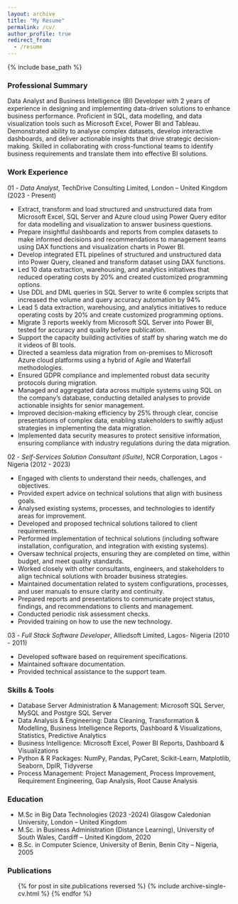 ```yaml
---
layout: archive
title: "My Resume"
permalink: /cv/
author_profile: true
redirect_from:
  - /resume
---
```


{% include base_path %}

### Professional Summary

Data Analyst and Business Intelligence (BI) Developer with 2 years of experience in designing and implementing data-driven solutions to enhance business performance. Proficient in SQL, data modelling, and data visualization tools such as Microsoft Excel, Power BI and Tableau. Demonstrated ability to analyse complex datasets, develop interactive dashboards, and deliver actionable insights that drive strategic decision-making. Skilled in collaborating with cross-functional teams to identify business requirements and translate them into effective BI solutions.

### Work Experience

01 - *Data Analyst*, TechDrive Consulting Limited, London – United Kingdom (2023 - Present)                                                                                    
  * Extract, transform and load structured and unstructured data from Microsoft Excel, SQL Server and Azure cloud using Power Query editor for data modelling and visualization to answer business questions.
  * Prepare insightful dashboards and reports from complex datasets to make informed decisions and recommendations to management teams using DAX functions and visualization charts in Power BI.
  * Develop integrated ETL pipelines of structured and unstructured data into Power Query, cleaned and transform dataset using DAX functions.
  * Led 10 data extraction, warehousing, and analytics initiatives that reduced operating costs by 20% and created customized programming options.
  * Use DDL and DML queries in SQL Server to write 6 complex scripts that increased the volume and query accuracy automation by 94%
  * Lead 5 data extraction, warehousing, and analytics initiatives to reduce operating costs by 20% and create customized programming options. 
  * Migrate 3 reports weekly from Microsoft SQL Server into Power BI, tested for accuracy and quality before publication.
  * Support the capacity building activities of staff by sharing watch me do it videos of BI tools.
  * Directed a seamless data migration from on-premises to Microsoft Azure cloud platforms using a hybrid of Agile and Waterfall methodologies.
  * Ensured GDPR compliance and implemented robust data security protocols during migration.
  * Managed and aggregated data across multiple systems using SQL on the company’s database, conducting detailed analyses to provide actionable insights for senior management.
  * Improved decision-making efficiency by 25% through clear, concise presentations of complex data, enabling stakeholders to swiftly adjust strategies in implementing the data migration. 
  * Implemented data security measures to protect sensitive information, ensuring compliance with industry regulations during the data migration.

02 - *Self-Services Solution Consultant (iSuite)*, NCR Corporation, Lagos - Nigeria (2012 - 2023)
  * Engaged with clients to understand their needs, challenges, and objectives. 
  *	Provided expert advice on technical solutions that align with business goals.
  *	Analysed existing systems, processes, and technologies to identify areas for improvement.
  *	Developed and proposed technical solutions tailored to client requirements.
  *	Performed implementation of technical solutions (including software installation, configuration, and integration with existing systems).
  *	Oversaw technical projects, ensuring they are completed on time, within budget, and meet quality standards.
  *	Worked closely with other consultants, engineers, and stakeholders to align technical solutions with broader business strategies.
  *	Maintained documentation related to system configurations, processes, and user manuals to ensure clarity and continuity.
  *	Prepared reports and presentations to communicate project status, findings, and recommendations to clients and management.
  *	Conducted periodic risk assessment checks.
  *	Provided training on how to use the new technology.

03 - *Full Stack Software Developer*, Alliedsoft Limited, Lagos- Nigeria (2010 - 2011) 
  * Developed software based on requirement specifications.
  * Maintained software documentation.
  * Provided technical assistance to the support team.
  
### Skills & Tools
* Database Server Administration & Management: Microsoft SQL Server, MySQL and Postgre SQL Server
* Data Analysis & Engineering: Data Cleaning, Transformation & Modelling, Business Intelligence Reports, Dashboard & Visualizations, Statistics, Predictive Analytics
* Business Intelligence: Microsoft Excel, Power BI Reports, Dashboard & Visualizations
* Python & R Packages: NumPy, Pandas, PyCaret, Scikit-Learn, Matplotlib, Seaborn, DplR, Tidyverse
* Process Management: Project Management, Process Improvement, Requirement Engineering, Gap Analysis, Root Cause Analysis                                               
  
### Education

* M.Sc in Big Data Technologies (2023 -2024) Glasgow Caledonian University, London – United Kingdom 
* M.Sc. in Business Administration (Distance Learning), University of South Wales, Cardiff	– United Kingdom, 2020
* B.Sc. in Computer Science, University of Benin, Benin City – Nigeria, 2005

### Publications
  <ul>{% for post in site.publications reversed %}
    {% include archive-single-cv.html %}
  {% endfor %}</ul>
  


